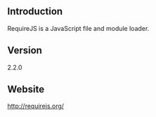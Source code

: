 ## Introduction
RequireJS is a JavaScript file and module loader. 


## Version
2.2.0


## Website
http://requirejs.org/